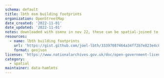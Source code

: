 ```yaml
---
schema: default
title: lbth osm building footprints
organization: OpenStreetMap
date_created: '2022-11-01'
date_updated: '2022-11-01'
notes: downloaded with osmnx in nov 22, these can be spatial-joined to census and ward boundaries to create <a href="https://www.researchgate.net/profile/Danny-Dorling/publication/225319648/figure/fig1/AS:339482374098947@1457950313325/A-fragment-of-Booths-Descriptive-Map-of-London-Poverty-Source-Dorling-et-al-2000.png">booth map</a> style visualisations
resources:
  - name: lbth building footprints
    url: 'https://gist.github.com/joel-lbth/33397087464a34ff2b7e823e4c01f889/raw/5b6ef94e3c23f764e6daebff1168ae69071f61fe/lbth_osm_building_footprints.geojson'
    format: geojson
license: 'https://www.nationalarchives.gov.uk/doc/open-government-licence/version/3/'
category:
  - spatial
maintainer: data-hamlets
---
```

